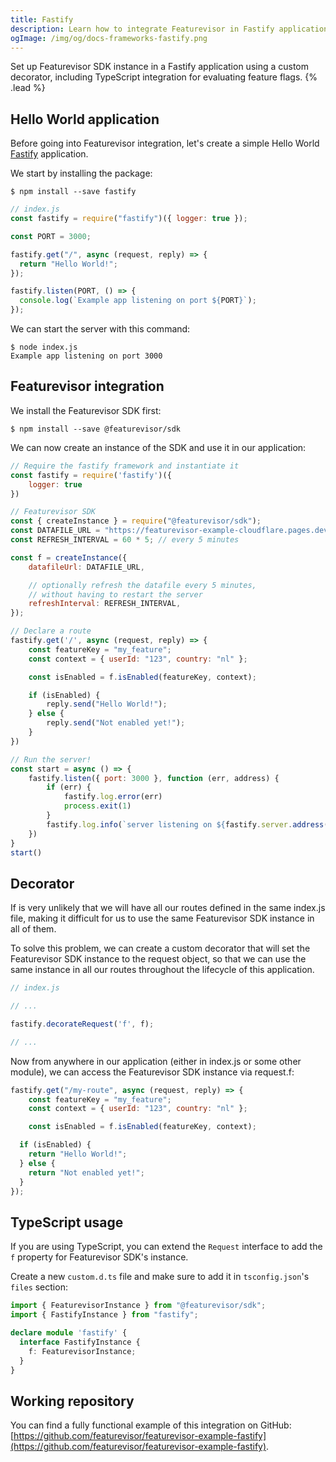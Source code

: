 ```yaml
---
title: Fastify
description: Learn how to integrate Featurevisor in Fastify applications for evaluating feature flags
ogImage: /img/og/docs-frameworks-fastify.png
---
```


Set up Featurevisor SDK instance in a Fastify application using a custom decorator, including TypeScript integration for evaluating feature flags. {% .lead %}

## Hello World application

Before going into Featurevisor integration, let's create a simple Hello World [Fastify](https://www.fastify.io/) application.

We start by installing the package:

```
$ npm install --save fastify
```

```js
// index.js
const fastify = require("fastify")({ logger: true });

const PORT = 3000;

fastify.get("/", async (request, reply) => {
  return "Hello World!";
});

fastify.listen(PORT, () => {
  console.log(`Example app listening on port ${PORT}`);
});
```

We can start the server with this command:

```
$ node index.js
Example app listening on port 3000
```

## Featurevisor integration

We install the Featurevisor SDK first:

```
$ npm install --save @featurevisor/sdk
```

We can now create an instance of the SDK and use it in our application:

```js
// Require the fastify framework and instantiate it
const fastify = require('fastify')({
    logger: true
})

// Featurevisor SDK
const { createInstance } = require("@featurevisor/sdk");
const DATAFILE_URL = "https://featurevisor-example-cloudflare.pages.dev/production/datafile-tag-all.json"; // replace with yoursite cdn
const REFRESH_INTERVAL = 60 * 5; // every 5 minutes

const f = createInstance({
    datafileUrl: DATAFILE_URL,

    // optionally refresh the datafile every 5 minutes,
    // without having to restart the server
    refreshInterval: REFRESH_INTERVAL,
});

// Declare a route
fastify.get('/', async (request, reply) => {
    const featureKey = "my_feature";
    const context = { userId: "123", country: "nl" };

    const isEnabled = f.isEnabled(featureKey, context);

    if (isEnabled) {
        reply.send("Hello World!");
    } else {
        reply.send("Not enabled yet!");
    }
})

// Run the server!
const start = async () => {
    fastify.listen({ port: 3000 }, function (err, address) {
        if (err) {
            fastify.log.error(err)
            process.exit(1)
        }
        fastify.log.info(`server listening on ${fastify.server.address().port}`)
    })
}
start()
```

## Decorator

If is very unlikely that we will have all our routes defined in the same index.js file, making it difficult for us to use the same Featurevisor SDK instance in all of them.

To solve this problem, we can create a custom decorator that will set the Featurevisor SDK instance to the request object, so that we can use the same instance in all our routes throughout the lifecycle of this application.

```js
// index.js

// ...

fastify.decorateRequest('f', f);

// ...
```

Now from anywhere in our application (either in index.js or some other module), we can access the Featurevisor SDK instance via request.f:

```js
fastify.get("/my-route", async (request, reply) => {
    const featureKey = "my_feature";
    const context = { userId: "123", country: "nl" };

    const isEnabled = f.isEnabled(featureKey, context);

  if (isEnabled) {
    return "Hello World!";
  } else {
    return "Not enabled yet!";
  }
});
```

## TypeScript usage

If you are using TypeScript, you can extend the `Request` interface to add the `f` property for Featurevisor SDK's instance.

Create a new `custom.d.ts` file and make sure to add it in `tsconfig.json`'s `files` section:

```ts
import { FeaturevisorInstance } from "@featurevisor/sdk";
import { FastifyInstance } from "fastify";

declare module 'fastify' {
  interface FastifyInstance {
    f: FeaturevisorInstance;
  }
}
```

## Working repository

You can find a fully functional example of this integration on GitHub: [https://github.com/featurevisor/featurevisor-example-fastify](https://github.com/featurevisor/featurevisor-example-fastify).
